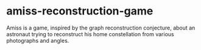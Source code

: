 # amiss-reconstruction-game
Amiss is a game, inspired by the graph reconstruction conjecture, about an astronaut trying to reconstruct his home constellation from various photographs and angles.
